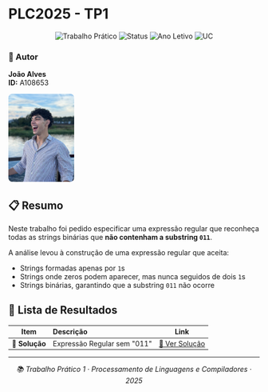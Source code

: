 # PLC2025 - TP1

<div align="center">

![Trabalho Prático](https://img.shields.io/badge/TP1-Expressões_Regulares-blue)
![Status](https://img.shields.io/badge/Status-Concluído-success)
![Ano Letivo](https://img.shields.io/badge/Ano%20Letivo-2025-green)
![UC](https://img.shields.io/badge/UC-PLC-orange)

</div>

### 👤 Autor

<div align="left">

**João Alves**  
**ID:** A108653

<img src="../me.jpg" width="132" height="176" alt="Foto de João Alves" style="border-radius: 8px;">

</div>

## 📋 Resumo

Neste trabalho foi pedido especificar uma expressão regular que reconheça todas as strings binárias que **não contenham a substring `011`**.

A análise levou à construção de uma expressão regular que aceita:
- Strings formadas apenas por `1`s
- Strings onde zeros podem aparecer, mas nunca seguidos de dois `1`s
- Strings binárias, garantindo que a substring `011` não ocorre

## 📂 Lista de Resultados

| Item | Descrição | Link |
|:---:|:---|:---:|
| **📄 Solução** | Expressão Regular sem "011" | [🔗 Ver Solução](./tp2.ipynb) |

---

<div align="center">

*📚 Trabalho Prático 1 · Processamento de Linguagens e Compiladores · 2025*

</div>